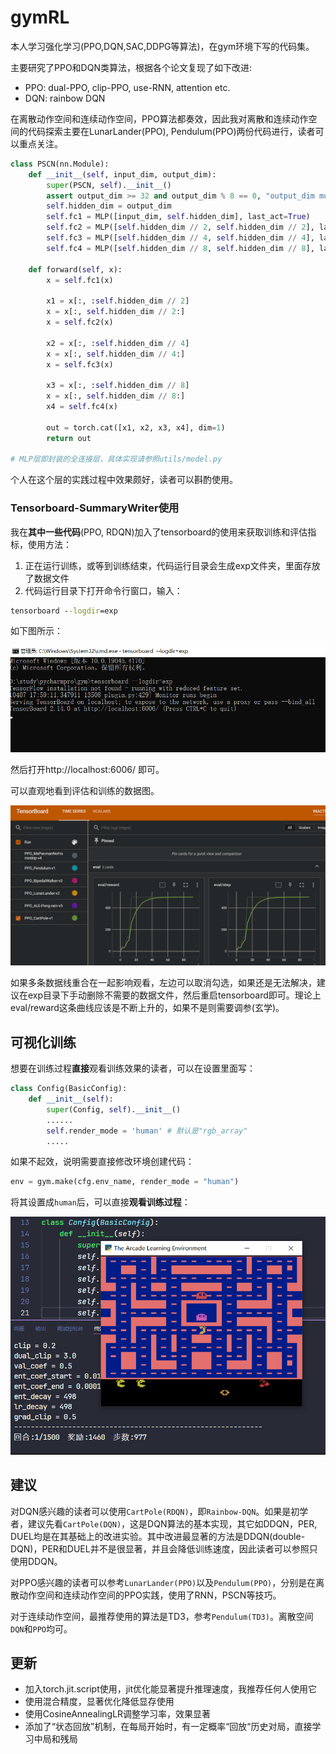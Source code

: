 # gymRL
 本人学习强化学习(PPO,DQN,SAC,DDPG等算法)，在gym环境下写的代码集。

 主要研究了PPO和DQN类算法，根据各个论文复现了如下改进:

-  PPO: dual-PPO, clip-PPO, use-RNN, attention etc.
-  DQN: rainbow DQN

在离散动作空间和连续动作空间，PPO算法都奏效，因此我对离散和连续动作空间的代码探索主要在LunarLander(PPO), Pendulum(PPO)两份代码进行，读者可以重点关注。

```python
class PSCN(nn.Module):
    def __init__(self, input_dim, output_dim):
        super(PSCN, self).__init__()
        assert output_dim >= 32 and output_dim % 8 == 0, "output_dim must be >= 32 and divisible by 8 "
        self.hidden_dim = output_dim
        self.fc1 = MLP([input_dim, self.hidden_dim], last_act=True)
        self.fc2 = MLP([self.hidden_dim // 2, self.hidden_dim // 2], last_act=True)
        self.fc3 = MLP([self.hidden_dim // 4, self.hidden_dim // 4], last_act=True)
        self.fc4 = MLP([self.hidden_dim // 8, self.hidden_dim // 8], last_act=True)

    def forward(self, x):
        x = self.fc1(x)

        x1 = x[:, :self.hidden_dim // 2]
        x = x[:, self.hidden_dim // 2:]
        x = self.fc2(x)

        x2 = x[:, :self.hidden_dim // 4]
        x = x[:, self.hidden_dim // 4:]
        x = self.fc3(x)

        x3 = x[:, :self.hidden_dim // 8]
        x = x[:, self.hidden_dim // 8:]
        x4 = self.fc4(x)

        out = torch.cat([x1, x2, x3, x4], dim=1)
        return out
    
# MLP层即封装的全连接层，具体实现请参照utils/model.py
```

个人在这个层的实践过程中效果颇好，读者可以斟酌使用。

### Tensorboard-SummaryWriter使用

我在**其中一些代码**(PPO, RDQN)加入了tensorboard的使用来获取训练和评估指标，使用方法：

1. 正在运行训练，或等到训练结束，代码运行目录会生成exp文件夹，里面存放了数据文件
2. 代码运行目录下打开命令行窗口，输入：

```cmd
tensorboard --logdir=exp
```

如下图所示：

![image-20240407180114610](assets/image-20240407180114610.png)

然后打开http://localhost:6006/ 即可。

可以直观地看到评估和训练的数据图。

![image-20240407180928966](assets/image-20240407180928966.png)

如果多条数据线重合在一起影响观看，左边可以取消勾选，如果还是无法解决，建议在exp目录下手动删除不需要的数据文件，然后重启tensorboard即可。理论上eval/reward这条曲线应该是不断上升的，如果不是则需要调参(玄学)。

## 可视化训练

想要在训练过程**直接**观看训练效果的读者，可以在设置里面写：

```python
class Config(BasicConfig):
    def __init__(self):
        super(Config, self).__init__()
        ......
        self.render_mode = 'human' # 默认是"rgb_array"
        .....
```

如果不起效，说明需要直接修改环境创建代码：

```python
env = gym.make(cfg.env_name, render_mode = "human")
```

将其设置成`human`后，可以直接**观看训练过程**：

<img src="assets/image-20240413015536070.png" alt="image-20240413015536070" style="zoom:67%;" />

## 建议

对DQN感兴趣的读者可以使用`CartPole(RDQN)`，即`Rainbow-DQN`。如果是初学者，建议先看`CartPole(DQN)`，这是DQN算法的基本实现，其它如DDQN，PER, DUEL均是在其基础上的改进实验。其中改进最显著的方法是DDQN(double-DQN)，PER和DUEL并不是很显著，并且会降低训练速度，因此读者可以参照只使用DDQN。

对PPO感兴趣的读者可以参考`LunarLander(PPO)`以及`Pendulum(PPO)`，分别是在离散动作空间和连续动作空间的PPO实践，使用了RNN，PSCN等技巧。

对于连续动作空间，最推荐使用的算法是TD3，参考`Pendulum(TD3)`。离散空间`DQN`和`PPO`均可。

## 更新

- 加入torch.jit.script使用，jit优化能显著提升推理速度，我推荐任何人使用它
- 使用混合精度，显著优化降低显存使用
- 使用CosineAnnealingLR调整学习率，效果显著
- 添加了“状态回放”机制，在每局开始时，有一定概率“回放“历史对局，直接学习中局和残局
